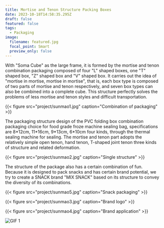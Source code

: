 ```yaml
---
title: Mortise and Tenon Structure Packing Boxes
date: 2023-10-18T14:58:35.295Z
draft: false
featured: false
tags:
  - Packaging
image:
  filename: featured.jpg
  focal_point: Smart
  preview_only: false
---
```

With "Soma Cube" as the large frame, it is formed by the mortise and tenon combination packaging composed of four "L" shaped boxes, one "T" shaped box, "Z" shaped box and "V" shaped box. It carries out the idea of "mortise in mortise, mortise in mortise", that is, each box type is composed of two parts of mortise and tenon respectively, and seven box types can also be combined into a complete cube. This structure perfectly solves the problems of less mortise and tenon styles and difficult transportation.

{{< figure src="project/sunmao1.jpg" caption="Combination of packaging" >}}

The packaging structure design of the PVC folding box combination packaging choice for food grade froze machine sealing bag, specifications are 8\*12cm, 11\*16cm, 9\*13cm, 6\*10cm four kinds, through the thermal sealing machine for sealing. The mortise and tenon part adopts the relatively simple open tenon, hand tenon, T-shaped joint tenon three kinds of structure and related deformation.

{{< figure src="project/sunmao2.jpg" caption="Single structure" >}}

The structure of the package also has a certain combination of fun. Because it is designed to pack snacks and has certain brand potential, we try to create a SNACK brand "MIX SNACK" based on its structure to convey the diversity of its combinations.

{{< figure src="project/sunmao5.jpg" caption="Snack packaging" >}}

{{< figure src="project/sunmao3.jpg" caption="Brand logo" >}}

{{< figure src="project/sunmao4.jpg" caption="Brand application" >}}

<div class="gif-container">
  <div class="gif-item">
    <img src="https://github.com/chuckchang6/starter-hugo-portfolio-theme/raw/main/assets/media/project/sunmao6.gif" alt="GIF 1">